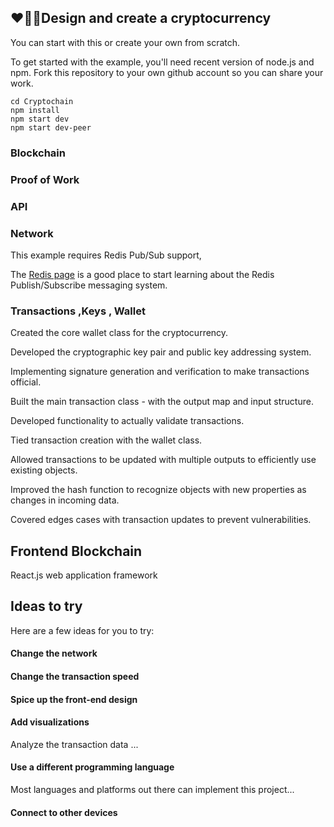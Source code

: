 ## ❤️👋💵Design and create a cryptocurrency

You can start with this or create your own from scratch.

To get started with the  example, you'll need recent version of node.js and npm. Fork this repository to your own github account so you can share your work.

```
cd Cryptochain
npm install
npm start dev
npm start dev-peer
```

### Blockchain

### Proof of Work

### API

### Network

This example requires Redis Pub/Sub support,

The [Redis page](https://redis.io/topics/pubsub) is a good place to start learning about the Redis Publish/Subscribe messaging system.

### Transactions ,Keys , Wallet

Created the core wallet class for the cryptocurrency.

Developed the cryptographic key pair and public key addressing system.

Implementing signature generation and verification to make transactions official.

Built the main transaction class - with the output map and input structure.

Developed functionality to actually validate transactions.

Tied transaction creation with the wallet class.

Allowed transactions to be updated with multiple outputs to efficiently use existing objects.

Improved the hash function to recognize objects with new properties as changes in incoming data.

Covered edges cases with transaction updates to prevent vulnerabilities.

## Frontend Blockchain

React.js web application framework

## Ideas to try

Here are a few ideas for you to try:

#### Change the network


#### Change the transaction speed


#### Spice up the front-end design


#### Add visualizations

Analyze the transaction data ...

#### Use a different programming language

Most languages and platforms out there can implement this project...

#### Connect to other devices




